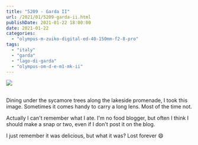 ```yaml
---
title: "5209 - Garda II"
url: /2021/01/5209-garda-ii.html
publishDate: 2021-01-22 18:00:00
date: 2021-01-22
categories: 
  - "olympus-m-zuiko-digital-ed-40-150mm-f2-8-pro"
tags: 
  - "italy"
  - "garda"
  - "lago-di-garda"
  - "olympus-om-d-e-m1-mk-ii"
---
```

<div class="container">
<div class="center"><a target="_blank" href="https://d25zfm9zpd7gm5.cloudfront.net/1200x1200/2018/20180914_141638_lr.jpg"><img class="webfeedsFeaturedVisual" src="https://d25zfm9zpd7gm5.cloudfront.net/0600x0600/2018/20180914_141638_lr.jpg" /></a></div>
</div>
<br />

Dining under the sycamore trees along the lakeside promenade, I took
this image. Sometimes it comes handy to carry a long lens. Most of
the time not.

Actually I can't remember what I ate. I'm no food blogger, but often
I think I should make a snap or two, even if I don't post it on the
blog.

I just remember it was delicious, but what it was? Lost forever
:smile: